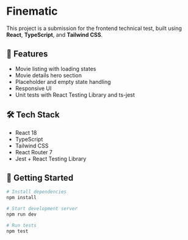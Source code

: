 # Finematic

This project is a submission for the frontend technical test, built using **React**, **TypeScript**, and **Tailwind CSS**.

## 🧩 Features

- Movie listing with loading states
- Movie details hero section
- Placeholder and empty state handling
- Responsive UI
- Unit tests with React Testing Library and ts-jest

## 🛠 Tech Stack

- React 18
- TypeScript
- Tailwind CSS
- React Router 7
- Jest + React Testing Library

## 🚀 Getting Started

```bash
# Install dependencies
npm install

# Start development server
npm run dev

# Run tests
npm test